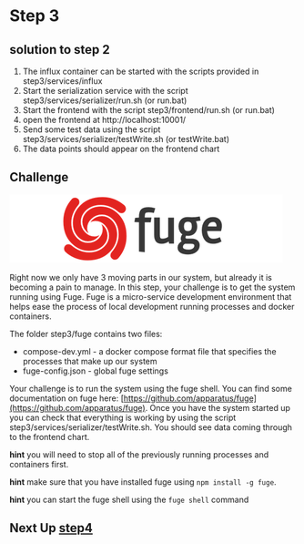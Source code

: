 # Step 3

## solution to step 2

1. The influx container can be started with the scripts provided in step3/services/influx
2. Start the serialization service with the script step3/services/serializer/run.sh (or run.bat)
3. Start the frontend with the script step3/frontend/run.sh (or run.bat)
4. open the frontend at http://localhost:10001/
5. Send some test data using the script step3/services/serializer/testWrite.sh (or testWrite.bat)
6. The data points should appear on the frontend chart

## Challenge
![image](../docs/fuge-logo.png)

Right now we only have 3 moving parts in our system, but already it is becoming a pain to manage. In this step, your challenge is to get the system running using Fuge. Fuge is a micro-service development environment that helps ease the process of local development running processes and docker containers.

The folder step3/fuge contains two files:

* compose-dev.yml - a docker compose format file that specifies the processes that make up our system
* fuge-config.json - global fuge settings

Your challenge is to run the system using the fuge shell. You can find some documentation on fuge here: [https://github.com/apparatus/fuge](https://github.com/apparatus/fuge). Once you have the system started up you can check that everything is working by using the script step3/services/serializer/testWrite.sh. You should see data coming through to the frontend chart.

__hint__ you will need to stop all of the previously running processes and containers first.

__hint__ make sure that you have installed fuge using `npm install -g fuge`.

__hint__ you can start the fuge shell using the `fuge shell` command


## Next Up [step4](../step4/README.md)
